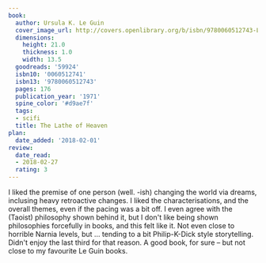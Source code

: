 ```yaml
---
book:
  author: Ursula K. Le Guin
  cover_image_url: http://covers.openlibrary.org/b/isbn/9780060512743-L.jpg
  dimensions:
    height: 21.0
    thickness: 1.0
    width: 13.5
  goodreads: '59924'
  isbn10: '0060512741'
  isbn13: '9780060512743'
  pages: 176
  publication_year: '1971'
  spine_color: '#d9ae7f'
  tags:
  - scifi
  title: The Lathe of Heaven
plan:
  date_added: '2018-02-01'
review:
  date_read:
  - 2018-02-27
  rating: 3
---
```


I liked the premise of one person (well. -ish) changing the world via dreams, inclusing heavy retroactive changes. I liked the characterisations, and the overall themes, even if the pacing was a bit off. I even agree with the (Taoist) philosophy shown behind it, but I don't like being shown philosophies forcefully in books, and this felt like it. Not even close to horrible Narnia levels, but … tending to a bit Philip-K-Dick style storytelling. Didn't enjoy the last third for that reason. A good book, for sure – but not close to my favourite Le Guin books.

